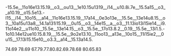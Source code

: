 
-15.5e__11o16e13.15.19__o3__ou13__1e10.15u1319__i14__u10.8i.7e__15.5a15__o3__a10.19__o15.5e13.-I15__i14__10o15,__a14__11o16e13.15.19__17a14__0e3o13e,__15.5e__13e14u8.15__o3__10a15u13a8__14.1a131i15.19,__0u15__o3__14e15__a__o3__11.13io13i15ie14__i9.11o14e2__u11o10__15.5e__13e14.15__o3__15.5e__17o13.8.2__0.19__15.5e__13i1.5.-1o10.14e12ue10.15.8.19,__15.5e__9o2e13.10__11oo13__a13e__10o15__11i15ie2,__0u15__17.13i15.15e10__o3.3__a14__15.13a14.5. 


74.69 78.69 67.79.77.80.82.69.78.68 80.65.83